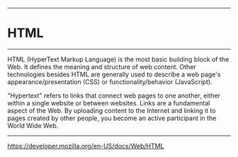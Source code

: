 <hr>
<h1>HTML</h1>
<hr>
<p align="justifi">HTML (HyperText Markup Language) is the most basic building block of the Web. It defines the meaning and structure of web content. Other technologies besides HTML are generally used to describe a web page's appearance/presentation (CSS) or functionality/behavior (JavaScript).</p>
<p>
"Hypertext" refers to links that connect web pages to one another, either within a single website or between websites. Links are a fundamental aspect of the Web. By uploading content to the Internet and linking it to pages created by other people, you become an active participant in the World Wide Web.</p>
<hr>
<a href="https://developer.mozilla.org/en-US/docs/Web/HTML">https://developer.mozilla.org/en-US/docs/Web/HTML</a>
